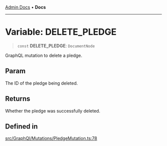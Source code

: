 [Admin Docs](/) • **Docs**

***

# Variable: DELETE\_PLEDGE

> `const` **DELETE\_PLEDGE**: `DocumentNode`

GraphQL mutation to delete a pledge.

## Param

The ID of the pledge being deleted.

## Returns

Whether the pledge was successfully deleted.

## Defined in

[src/GraphQl/Mutations/PledgeMutation.ts:78](https://github.com/PalisadoesFoundation/talawa-admin/blob/main/src/GraphQl/Mutations/PledgeMutation.ts#L78)
